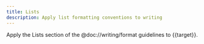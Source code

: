 ```yaml
---
title: Lists
description: Apply list formatting conventions to writing
---
```


Apply the Lists section of the @doc://writing/format guidelines to {{target}}.
